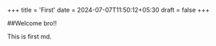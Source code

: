 +++
title = 'First'
date = 2024-07-07T11:50:12+05:30
draft = false
+++

##Welcome bro!!

This is first md.